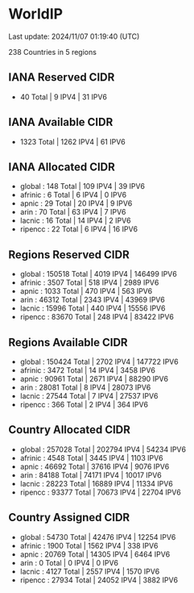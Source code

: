 # WorldIP

Last update: 2024/11/07 01:19:40 (UTC)

238 Countries in 5 regions

## IANA Reserved CIDR

- 40 Total | 9 IPV4 | 31 IPV6

## IANA Available CIDR

- 1323 Total | 1262 IPV4 | 61 IPV6

## IANA Allocated CIDR

- global : 148 Total | 109 IPV4 | 39 IPV6
- afrinic : 6 Total | 6 IPV4 | 0 IPV6
- apnic : 29 Total | 20 IPV4 | 9 IPV6
- arin : 70 Total | 63 IPV4 | 7 IPV6
- lacnic : 16 Total | 14 IPV4 | 2 IPV6
- ripencc : 22 Total | 6 IPV4 | 16 IPV6

## Regions Reserved CIDR

- global : 150518 Total | 4019 IPV4 | 146499 IPV6
- afrinic : 3507 Total | 518 IPV4 | 2989 IPV6
- apnic : 1033 Total | 470 IPV4 | 563 IPV6
- arin : 46312 Total | 2343 IPV4 | 43969 IPV6
- lacnic : 15996 Total | 440 IPV4 | 15556 IPV6
- ripencc : 83670 Total | 248 IPV4 | 83422 IPV6

## Regions Available CIDR

- global : 150424 Total | 2702 IPV4 | 147722 IPV6
- afrinic : 3472 Total | 14 IPV4 | 3458 IPV6
- apnic : 90961 Total | 2671 IPV4 | 88290 IPV6
- arin : 28081 Total | 8 IPV4 | 28073 IPV6
- lacnic : 27544 Total | 7 IPV4 | 27537 IPV6
- ripencc : 366 Total | 2 IPV4 | 364 IPV6

## Country Allocated CIDR

- global : 257028 Total | 202794 IPV4 | 54234 IPV6
- afrinic : 4548 Total | 3445 IPV4 | 1103 IPV6
- apnic : 46692 Total | 37616 IPV4 | 9076 IPV6
- arin : 84188 Total | 74171 IPV4 | 10017 IPV6
- lacnic : 28223 Total | 16889 IPV4 | 11334 IPV6
- ripencc : 93377 Total | 70673 IPV4 | 22704 IPV6

## Country Assigned CIDR

- global : 54730 Total | 42476 IPV4 | 12254 IPV6
- afrinic : 1900 Total | 1562 IPV4 | 338 IPV6
- apnic : 20769 Total | 14305 IPV4 | 6464 IPV6
- arin : 0 Total | 0 IPV4 | 0 IPV6
- lacnic : 4127 Total | 2557 IPV4 | 1570 IPV6
- ripencc : 27934 Total | 24052 IPV4 | 3882 IPV6

